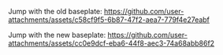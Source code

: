 
Jump with the old baseplate:
https://github.com/user-attachments/assets/c58cf9f5-6b87-47f2-aea7-779f4e27eabf


Jump with the new baseplate:
https://github.com/user-attachments/assets/cc0e9dcf-eba6-44f8-aec3-74a68abb86f2

